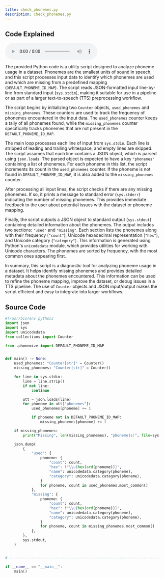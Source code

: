 ```yaml
---
title: check_phonemes.py
description: check_phonemes.py
---
```


## Code Explained

<audio controls>
  <source src="/check_phonemes.wav" type="audio/wav">
  Your browser does not support the audio element.
</audio>

The provided Python code is a utility script designed to analyze phoneme usage in a dataset. Phonemes are the smallest units of sound in speech, and this script processes input data to identify which phonemes are used and which are missing from a predefined mapping (`DEFAULT_PHONEME_ID_MAP`). The script reads JSON-formatted input line-by-line from standard input (`sys.stdin`), making it suitable for use in a pipeline or as part of a larger text-to-speech (TTS) preprocessing workflow.

The script begins by initializing two `Counter` objects, `used_phonemes` and `missing_phonemes`. These counters are used to track the frequency of phonemes encountered in the input data. The `used_phonemes` counter keeps a tally of all phonemes found, while the `missing_phonemes` counter specifically tracks phonemes that are not present in the `DEFAULT_PHONEME_ID_MAP`.

The main loop processes each line of input from `sys.stdin`. Each line is stripped of leading and trailing whitespace, and empty lines are skipped. The script assumes that each line contains a JSON object, which is parsed using `json.loads`. The parsed object is expected to have a key `"phonemes"` containing a list of phonemes. For each phoneme in this list, the script increments its count in the `used_phonemes` counter. If the phoneme is not found in `DEFAULT_PHONEME_ID_MAP`, it is also added to the `missing_phonemes` counter.

After processing all input lines, the script checks if there are any missing phonemes. If so, it prints a message to standard error (`sys.stderr`) indicating the number of missing phonemes. This provides immediate feedback to the user about potential issues with the dataset or phoneme mapping.

Finally, the script outputs a JSON object to standard output (`sys.stdout`) containing detailed information about the phonemes. The output includes two sections: `"used"` and `"missing"`. Each section lists the phonemes along with their frequency (`"count"`), Unicode hexadecimal representation (`"hex"`), and Unicode category (`"category"`). This information is generated using Python's `unicodedata` module, which provides utilities for working with Unicode characters. The phonemes are sorted by frequency, with the most common ones appearing first.

In summary, this script is a diagnostic tool for analyzing phoneme usage in a dataset. It helps identify missing phonemes and provides detailed metadata about the phonemes encountered. This information can be used to refine the phoneme mapping, improve the dataset, or debug issues in a TTS pipeline. The use of `Counter` objects and JSON input/output makes the script efficient and easy to integrate into larger workflows.


## Source Code

```py
#!/usr/bin/env python3
import json
import sys
import unicodedata
from collections import Counter

from .phonemize import DEFAULT_PHONEME_ID_MAP


def main() -> None:
    used_phonemes: "Counter[str]" = Counter()
    missing_phonemes: "Counter[str]" = Counter()

    for line in sys.stdin:
        line = line.strip()
        if not line:
            continue

        utt = json.loads(line)
        for phoneme in utt["phonemes"]:
            used_phonemes[phoneme] += 1

            if phoneme not in DEFAULT_PHONEME_ID_MAP:
                missing_phonemes[phoneme] += 1

    if missing_phonemes:
        print("Missing", len(missing_phonemes), "phoneme(s)", file=sys.stderr)

    json.dump(
        {
            "used": {
                phoneme: {
                    "count": count,
                    "hex": f"\\u{hex(ord(phoneme))}",
                    "name": unicodedata.category(phoneme),
                    "category": unicodedata.category(phoneme),
                }
                for phoneme, count in used_phonemes.most_common()
            },
            "missing": {
                phoneme: {
                    "count": count,
                    "hex": f"\\u{hex(ord(phoneme))}",
                    "name": unicodedata.category(phoneme),
                    "category": unicodedata.category(phoneme),
                }
                for phoneme, count in missing_phonemes.most_common()
            },
        },
        sys.stdout,
    )


# -----------------------------------------------------------------------------

if __name__ == "__main__":
    main()
```
